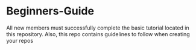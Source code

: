 # Beginners-Guide
All new members must successfully complete the basic tutorial located in this repository. Also, this repo contains guidelines to follow when creating your repos
